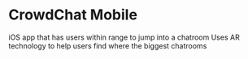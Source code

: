 # CrowdChat Mobile
iOS app that has users within range to jump into a chatroom
Uses AR technology to help users find where the biggest chatrooms
